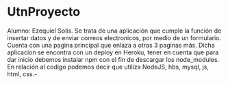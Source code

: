 # UtnProyecto
Alumno: Ezequiel Solis.
Se trata de una aplicación que cumple la función de insertar datos y de enviar correos electronicos, por medio de un formulario. 
Cuenta con una pagina principal que enlaza a otras 3 paginas más. Dicha aplicacion se encontra con un deploy en Heroku, tener en cuenta que para dar inicio debemos instalar npm con el fin de descargar los node_modules.
En relación al codigo podemos decir que utiliza NodeJS, hbs, mysql, js, html, css.-
